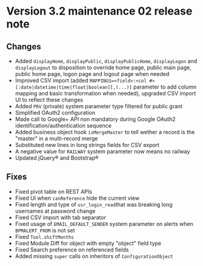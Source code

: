 Version 3.2 maintenance 02 release note
=======================================

Changes
-------

- Added `displayHome`, `displayPublic`, `displayPublicHome`, `displayLogon` and `displayLogout` to disposition to override home page, public main page, public home page, logon page and logout page when needed
- Improved CSV import (added `MAPPINGS=<field>:<col #>[:date|datetime|time|float|boolean][,(...)]` parameter to add column mapping and basic transformation when needed), upgraded CSV import UI to reflect these changes
- Added `PRV` (private) system parameter type filtered for public grant
- Simplified OAuth2 configuration
- Made call to Google+ API non mandatory during Google OAuth2 identification/authentication sequence
- Added business object hook `isMergeMaster` to tell wether a record is the "master" in a multi-record merge
- Substituted new lines in long strings fields for CSV export
- A negative value for `RAILWAY` system parameter now means no railway
- Updated jQuery&reg; and Bootstrap&reg;

Fixes
-----

- Fixed pivot table on REST APIs
- Fixed UI when `canReference` hide the current view
- Fixed length and type of `usr_login_read`that was breaking long usernames at password change
- Fixed CSV import with tab separator
- Fixed usage of `EMAIL_DEFAULT_SENDER` system parameter on alerts when `BPMALERT_FROM` is not set
- Fixed `Tool.shiftMonths`
- Fixed Module Diff for object with empty "object" field type 
- Fixed Search preference on referenced fields
- Added missing `super` calls on inheritors of `ConfigurationObject`
